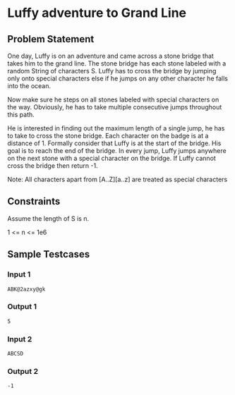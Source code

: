 # Luffy adventure to Grand Line

## Problem Statement

One day, Luffy is on an adventure and came across a stone bridge that takes him to the grand line. The stone bridge has each stone labeled with a random String of characters S. Luffy has to cross the bridge by jumping only onto special characters else if he jumps on any other character he falls into the ocean.

Now make sure he steps on all stones labeled with special characters on the way. Obviously, he has to take multiple consecutive jumps throughout this path.

He is interested in finding out the maximum length of a single jump, he has to take to cross the stone bridge. Each character on the badge is at
a distance of 1. Formally consider that Luffy is at the start of the bridge. His goal is to reach the end of the bridge. In every jump, Luffy jumps anywhere on the next stone with a special character on the bridge. If Luffy cannot cross the bridge then return -1.

Note: All characters apart from [A..Z][a..z] are treated as special characters

## Constraints

Assume the length of S is n.

1 <= n <= 1e6

## Sample Testcases

### Input 1

```
ABK@2azxy@gk
```

### Output 1

```
5
```

### Input 2

```
ABCSD
```

### Output 2

```
-1
```
